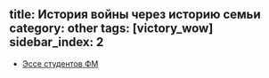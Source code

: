 title: История войны через историю семьи
category: other
tags: [victory_wow]
sidebar_index: 2
---

- [Эссе студентов ФМ](/files/esse.doc)
